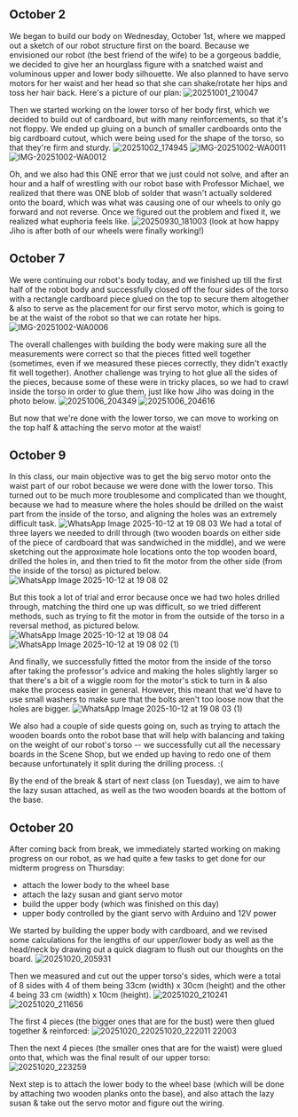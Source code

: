 ## October 2

We began to build our body on Wednesday, October 1st, where we mapped out a sketch of our robot structure first on the board.
Because we envisioned our robot (the best friend of the wife) to be a gorgeous baddie, we decided to give her an hourglass figure with a snatched waist and voluminous upper and lower body silhouette. We also planned to have servo motors for her waist and her head so that she can shake/rotate her hips and toss her hair back. Here's a picture of our plan:
![20251001_210047](https://github.com/user-attachments/assets/2654d355-31cb-466c-b95e-ebd8593eb330)

Then we started working on the lower torso of her body first, which we decided to build out of cardboard, but with many reinforcements, so that it's not floppy. We ended up gluing on a bunch of smaller cardboards onto the big cardboard cutout, which were being used for the shape of the torso, so that they're firm and sturdy.
![20251002_174945](https://github.com/user-attachments/assets/4e10d575-bc9f-4b0f-9209-6c840cbc456e)
![IMG-20251002-WA0011](https://github.com/user-attachments/assets/d223fb35-13df-46eb-9a59-e81a1d8417ad)
![IMG-20251002-WA0012](https://github.com/user-attachments/assets/c9f11a17-d80f-4b1d-a320-94d90f303524)

Oh, and we also had this ONE error that we just could not solve, and after an hour and a half of wrestling with our robot base with Professor Michael, we realized that there was ONE blob of solder that wasn't actually soldered onto the board, which was what was causing one of our wheels to only go forward and not reverse. Once we figured out the problem and fixed it, we realized what euphoria feels like.
![20250930_181003](https://github.com/user-attachments/assets/0b8bba18-5234-4e12-93cf-28fdc8e556e6)
(look at how happy Jiho is after both of our wheels were finally working!)

## October 7

We were continuing our robot's body today, and we finished up till the first half of the robot body and successfully closed off the four sides of the torso with a rectangle cardboard piece glued on the top to secure them altogether & also to serve as the placement for our first servo motor, which is going to be at the waist of the robot so that we can rotate her hips. 
![IMG-20251002-WA0006](https://github.com/user-attachments/assets/de08f13f-3498-495f-afa7-b222c9004116)

The overall challenges with building the body were making sure all the measurements were correct so that the pieces fitted well together (sometimes, even if we measured these pieces correctly, they didn't exactly fit well together). Another challenge was trying to hot glue all the sides of the pieces, because some of these were in tricky places, so we had to crawl inside the torso in order to glue them, just like how Jiho was doing in the photo below.
![20251006_204349](https://github.com/user-attachments/assets/a2a2b61a-445e-4efd-b15f-cdc9674b7dee)
![20251006_204616](https://github.com/user-attachments/assets/269548a9-9b7f-410a-b456-c47084ffdbd5)

But now that we're done with the lower torso, we can move to working on the top half & attaching the servo motor at the waist!

## October 9

In this class, our main objective was to get the big servo motor onto the waist part of our robot because we were done with the lower torso.
This turned out to be much more troublesome and complicated than we thought, because we had to measure where the holes should be drilled on the waist part from the inside of the torso, and aligning the holes was an extremely difficult task.
![WhatsApp Image 2025-10-12 at 19 08 03](https://github.com/user-attachments/assets/2bb111b5-4d3d-47a9-ac88-730d6e4c04a2)
We had a total of three layers we needed to drill through (two wooden boards on either side of the piece of cardboard that was sandwiched in the middle), and we were sketching out the approximate hole locations onto the top wooden board, drilled the holes in, and then tried to fit the motor from the other side (from the inside of the torso) as pictured below.
![WhatsApp Image 2025-10-12 at 19 08 02](https://github.com/user-attachments/assets/a1d5c467-db11-47fe-a969-3d2aa0d22a82)

But this took a lot of trial and error because once we had two holes drilled through, matching the third one up was difficult, so we tried different methods, such as trying to fit the motor in from the outside of the torso in a reversal method, as pictured below.
![WhatsApp Image 2025-10-12 at 19 08 04](https://github.com/user-attachments/assets/690f960e-2bac-424c-92e7-30c6a8c67f75)
![WhatsApp Image 2025-10-12 at 19 08 02 (1)](https://github.com/user-attachments/assets/66d6f130-a1ff-4859-9f10-e8f9062fc98a)

And finally, we successfully fitted the motor from the inside of the torso after taking the professor's advice and making the holes slightly larger so that there's a bit of a wiggle room for the motor's stick to turn in & also make the process easier in general. However, this meant that we'd have to use small washers to make sure that the bolts aren't too loose now that the holes are bigger.
![WhatsApp Image 2025-10-12 at 19 08 03 (1)](https://github.com/user-attachments/assets/cc6c32a1-5cbc-4f89-8f35-a8f41eb338d0)

We also had a couple of side quests going on, such as trying to attach the wooden boards onto the robot base that will help with balancing and taking on the weight of our robot's torso -- we successfully cut all the necessary boards in the Scene Shop, but we ended up having to redo one of them because unfortunately it split during the drilling process. :(

By the end of the break & start of next class (on Tuesday), we aim to have the lazy susan attached, as well as the two wooden boards at the bottom of the base.

## October 20

After coming back from break, we immediately started working on making progress on our robot, as we had quite a few tasks to get done for our midterm progress on Thursday:
- attach the lower body to the wheel base
- attach the lazy susan and giant servo motor
- build the upper body (which was finished on this day)
- upper body controlled by the giant servo with Arduino and 12V power

We started by building the upper body with cardboard, and we revised some calculations for the lengths of our upper/lower body as well as the head/neck by drawing out a quick diagram to flush out our thoughts on the board.
![20251020_205931](https://github.com/user-attachments/assets/1d5ec361-bba3-4175-a379-22a89d5fc024)

Then we measured and cut out the upper torso's sides, which were a total of 8 sides with 4 of them being 33cm (width) x 30cm (height) and the other 4 being 33 cm (width) x 10cm (height). 
![20251020_210241](https://github.com/user-attachments/assets/022b73e4-321c-4161-992c-3d3310b7b92d)
![20251020_211656](https://github.com/user-attachments/assets/a8131589-1f9d-4e5e-922c-39c446c08080)

The first 4 pieces (the bigger ones that are for the bust) were then glued together & reinforced:
![20251020_2![20251020_222011](https://github.com/user-attachments/assets/a533a3ea-892a-4113-accf-391f0b2cf4f5)
22003](https://github.com/user-attachments/assets/4619299f-e26e-4b0b-8d7c-b820baa564cb)

Then the next 4 pieces (the smaller ones that are for the waist) were glued onto that, which was the final result of our upper torso:
![20251020_223259](https://github.com/user-attachments/assets/0200241d-02a6-4d9e-bf94-7b5a9bac2d4a)

Next step is to attach the lower body to the wheel base (which will be done by attaching two wooden planks onto the base), and also attach the lazy susan & take out the servo motor and figure out the wiring.
